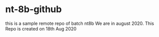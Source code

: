 # nt-8b-github
this is a sample remote repo of batch nt8b
We are in august 2020.
This Repo is created on 18th Aug 2020
